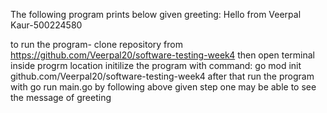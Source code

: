 The following program prints below given greeting: Hello from Veerpal Kaur-500224580

to run the program-
clone repository from https://github.com/Veerpal20/software-testing-week4
then open terminal inside progrm location
initilize the program with command: go mod init github.com/Veerpal20/software-testing-week4
after that run the program with go run main.go
by following above given step one may be able to see the message of greeting 